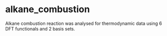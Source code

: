 # alkane_combustion
Alkane combustion reaction was analysed for thermodynamic data using 6 DFT functionals and 2 basis sets.

